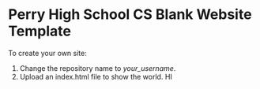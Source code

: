 # Perry High School CS Blank Website Template

To create your own site:

1. Change the repository name to _your_username_.
2. Upload an index.html file to show the world.
HI
